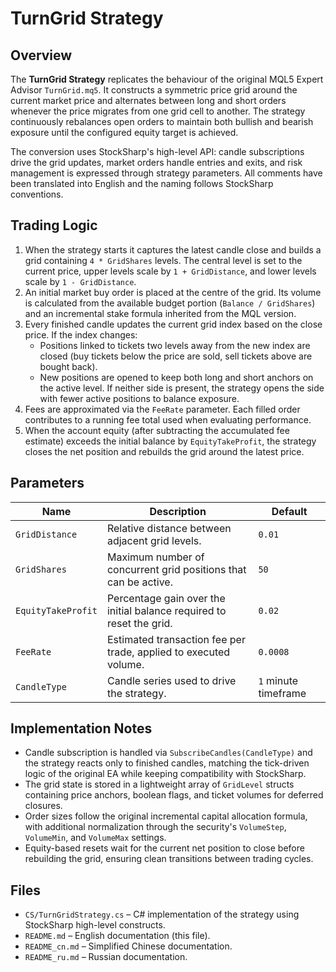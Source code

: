 # TurnGrid Strategy

## Overview

The **TurnGrid Strategy** replicates the behaviour of the original MQL5 Expert Advisor `TurnGrid.mq5`. It constructs a symmetric price grid around the current market price and alternates between long and short orders whenever the price migrates from one grid cell to another. The strategy continuously rebalances open orders to maintain both bullish and bearish exposure until the configured equity target is achieved.

The conversion uses StockSharp's high-level API: candle subscriptions drive the grid updates, market orders handle entries and exits, and risk management is expressed through strategy parameters. All comments have been translated into English and the naming follows StockSharp conventions.

## Trading Logic

1. When the strategy starts it captures the latest candle close and builds a grid containing `4 * GridShares` levels. The central level is set to the current price, upper levels scale by `1 + GridDistance`, and lower levels scale by `1 - GridDistance`.
2. An initial market buy order is placed at the centre of the grid. Its volume is calculated from the available budget portion (`Balance / GridShares`) and an incremental stake formula inherited from the MQL version.
3. Every finished candle updates the current grid index based on the close price. If the index changes:
   - Positions linked to tickets two levels away from the new index are closed (buy tickets below the price are sold, sell tickets above are bought back).
   - New positions are opened to keep both long and short anchors on the active level. If neither side is present, the strategy opens the side with fewer active positions to balance exposure.
4. Fees are approximated via the `FeeRate` parameter. Each filled order contributes to a running fee total used when evaluating performance.
5. When the account equity (after subtracting the accumulated fee estimate) exceeds the initial balance by `EquityTakeProfit`, the strategy closes the net position and rebuilds the grid around the latest price.

## Parameters

| Name | Description | Default |
| --- | --- | --- |
| `GridDistance` | Relative distance between adjacent grid levels. | `0.01` |
| `GridShares` | Maximum number of concurrent grid positions that can be active. | `50` |
| `EquityTakeProfit` | Percentage gain over the initial balance required to reset the grid. | `0.02` |
| `FeeRate` | Estimated transaction fee per trade, applied to executed volume. | `0.0008` |
| `CandleType` | Candle series used to drive the strategy. | `1` minute timeframe |

## Implementation Notes

- Candle subscription is handled via `SubscribeCandles(CandleType)` and the strategy reacts only to finished candles, matching the tick-driven logic of the original EA while keeping compatibility with StockSharp.
- The grid state is stored in a lightweight array of `GridLevel` structs containing price anchors, boolean flags, and ticket volumes for deferred closures.
- Order sizes follow the original incremental capital allocation formula, with additional normalization through the security's `VolumeStep`, `VolumeMin`, and `VolumeMax` settings.
- Equity-based resets wait for the current net position to close before rebuilding the grid, ensuring clean transitions between trading cycles.

## Files

- `CS/TurnGridStrategy.cs` – C# implementation of the strategy using StockSharp high-level constructs.
- `README.md` – English documentation (this file).
- `README_cn.md` – Simplified Chinese documentation.
- `README_ru.md` – Russian documentation.
